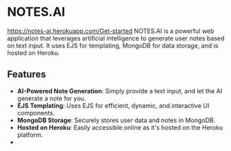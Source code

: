 

# NOTES.AI 
https://notes-ai.herokuapp.com/Get-started
NOTES.AI is a powerful web application that leverages artificial intelligence to generate user notes based on text input. It uses EJS for templating, MongoDB for data storage, and is hosted on Heroku. 

## Features

* **AI-Powered Note Generation**: Simply provide a text input, and let the AI generate a note for you.
* **EJS Templating**: Uses EJS for efficient, dynamic, and interactive UI components.
* **MongoDB Storage**: Securely stores user data and notes in MongoDB.
* **Hosted on Heroku**: Easily accessible online as it's hosted on the Heroku platform.
*
